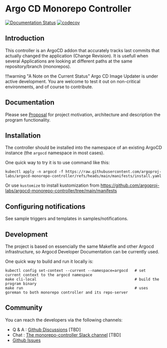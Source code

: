 # Argo CD Monorepo Controller

[![Documentation Status](https://readthedocs.org/projects/argocd-monorepo-controller-dev/badge/?version=latest)](https://argocd-monorepo-controller-dev.readthedocs.io/en/latest/?badge=latest)
[![codecov](https://codecov.io/gh/argoproj-labs/argocd-monorepo-controller/branch/master/graph/badge.svg)](https://codecov.io/gh/argoproj-labs/argocd-monorepo-controller)


## Introduction

This controller is an ArgoCD addon that accurately tracks last commits
that actually changed the application (Change Revision). It is usefull
when several Applications are looking at different paths at the same
repository/branch (monorepos).

!!!warning "A Note on the Current Status"
    Argo CD Image Updater is under active development.
    You are welcome to test it out on non-critical environments, and of
    course to contribute.

## Documentation

Please see [Proposal](https://github.com/argoproj-labs/argocd-monorepo-controller/blob/main/docs/monorepo_controller_proposal.md) for project motivation, architecture and
description the program functionality.


## Installation

The controller should be installed into the namespace of an
existing ArgoCD instance (the `argocd` namespace  in most cases).

One quick way to try it is to use command like this:
```
kubectl apply -n argocd -f https://raw.githubusercontent.com/argoproj-labs/argocd-monorepo-controller/refs/heads/main/manifests/install.yaml
```

Or use `kustomize` to install kustomization from
https://github.com/argoproj-labs/argocd-monorepo-controller/tree/main/manifests

## Configuring notifications

See sample triggers and templates in samples/notifications.


## Development 

The project is based on essencially the same Makefile and other 
Argocd infrastructure, so Argocd Developer Documentation 
can be currently used.

One quick way to build and run it locally is:

```
kubectl config set-context --current --namespace=argocd   # set current context to the argocd namespace
make cli-local                                            # build the program binary
make run                                                  # uses goreman to both monorepo controller and its repo-server
```


## Community

 You can reach the developers via the following channels:

* Q & A : [Github Discussions](https://github.com/argoproj-labs/argocd-monorepo-controller/discussions)  [TBD]
* Chat : [The monorepo-controller Slack channel](https://argoproj.github.io/community/join-slack)  [TBD]
* [Github Issues](https://github.com/argoproj-labs/argocd-monorepo-controller/issues)

